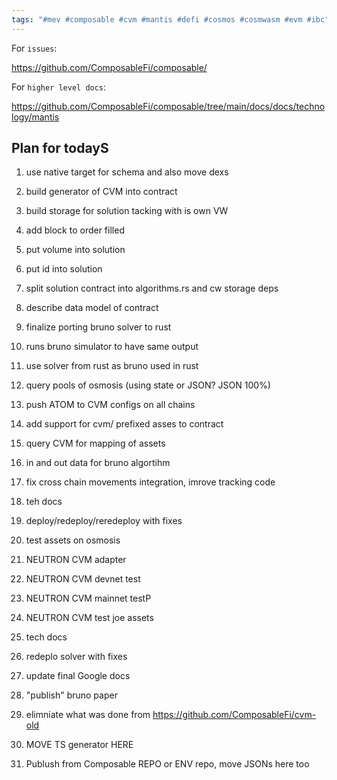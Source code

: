 ```yaml
---
tags: "#mev #composable #cvm #mantis #defi #cosmos #cosmwasm #evm #ibc"
---
```


For `issues`:

https://github.com/ComposableFi/composable/


For `higher level docs`:

https://github.com/ComposableFi/composable/tree/main/docs/docs/technology/mantis




## Plan for todayS

1. use native target for schema and also move dexs
2. build generator of CVM into contract
3. build storage for solution tacking with is own VW
3. add block to order filled
4. put volume into solution
5. put id into solution

5. split solution contract into algorithms.rs and cw storage deps
6. describe data model of contract
7. finalize porting bruno solver to rust
9. runs bruno simulator to have same output
8. use solver from rust as bruno used in rust
9. query pools of osmosis (using state or JSON? JSON 100%)
10. push ATOM to CVM configs on all chains
11. add support for cvm/ prefixed asses to contract
12. query CVM for mapping of assets
13. in and out data for bruno algortihm
14. fix cross chain movements integration, imrove tracking code
15. teh docs
15. deploy/redeploy/reredeploy with fixes
16. test assets on osmosis
17. NEUTRON CVM adapter
17. NEUTRON CVM devnet test
17. NEUTRON CVM mainnet testP
17. NEUTRON CVM test joe assets
18. tech docs
18. redeplo solver with fixes
19. update final Google docs
20. "publish" bruno paper
21. elimniate what was done from https://github.com/ComposableFi/cvm-old
22. MOVE TS generator HERE
23. Publush from Composable REPO or ENV repo, move JSONs here too